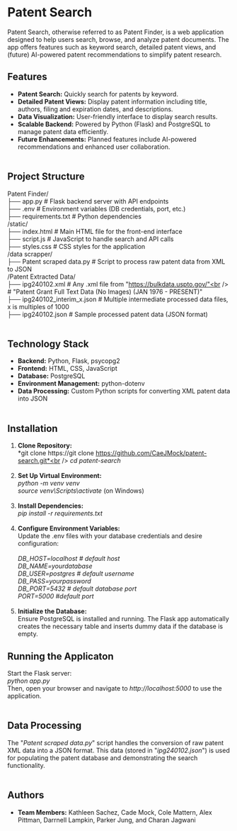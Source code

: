 # Patent Search

Patent Search, otherwise referred to as Patent Finder, is a web application designed to help users search, browse, and analyze patent documents. The app offers features such as keyword search, detailed patent views, and (future) AI-powered patent recommendations to simplify patent research.

## Features
- **Patent Search:** Quickly search for patents by keyword.
- **Detailed Patent Views:** Display patent information including title, authors, filing and expiration dates, and descriptions.
- **Data Visualization:** User-friendly interface to display search results.
- **Scalable Backend:** Powered by Python (Flask) and PostgreSQL to manage patent data efficiently.
- **Future Enhancements:** Planned features include AI-powered recommendations and enhanced user collaboration.<br /><br />

## Project Structure
Patent Finder/<br />
├── app.py                       # Flask backend server with API endpoints<br />
├── .env                         # Environment variables (DB credentials, port, etc.)<br />
├── requirements.txt             # Python dependencies<br />
/static/<br />
  ├── index.html                   # Main HTML file for the front-end interface<br />
  ├── script.js                    # JavaScript to handle search and API calls<br />
  ├── styles.css                   # CSS styles for the application<br />
/data scrapper/<br />
  ├── Patent scraped data.py         # Script to process raw patent data from XML to JSON<br />
  /Patent Extracted Data/<br />
    ├── ipg240102.xml                # Any .xml file from "https://bulkdata.uspto.gov/"<br /> 
                                     # "Patent Grant Full Text Data (No Images) (JAN 1976 - PRESENT)"<br />
    ├── ipg240102_interim_x.json     # Multiple intermediate processed data files, x is multiples of 1000<br />
    ├── ipg240102.json               # Sample processed patent data (JSON format)<br /><br />


## Technology Stack
- **Backend:** Python, Flask, psycopg2
- **Frontend:** HTML, CSS, JavaScript
- **Database:** PostgreSQL
- **Environment Management:** python-dotenv
- **Data Processing:** Custom Python scripts for converting XML patent data into JSON<br /><br />

## Installation
1. **Clone Repository:**<br />
*git clone https://git clone https://github.com/CaeJMock/patent-search.git*<br />
*cd patent-search*<br /><br />
2. **Set Up Virtual Environment:**<br />
*python -m venv venv*<br />
*source venv\Scripts\activate* (on Windows)<br /><br />
3. **Install Dependencies:**<br />
*pip install -r requirements.txt*<br /><br />
4. **Configure Environment Variables:**<br />
Update the .env files with your database credentials and desire configuration:<br /><br />
*DB_HOST=localhost # default host<br />
DB_NAME=yourdatabase<br />
DB_USER=postgres # default username<br />
DB_PASS=yourpassword<br />
DB_PORT=5432 # default database port <br />
PORT=5000 #default port*<br /><br />
5. **Initialize the Database:**<br />
Ensure PostgreSQL is installed and running. The Flask app automatically creates the necessary table and inserts dummy data if the database is empty.<br />

## Running the Applicaton
Start the Flask server:<br />
*python app.py*<br />
Then, open your browser and navigate to *http://localhost:5000* to use the application.<br /><br />

## Data Processing
The "*Patent scraped data.py*" script handles the conversion of raw patent XML data into a JSON format. This data (stored in "*ipg240102.json*") is used for populating the patent database and demonstrating the search functionality.<br /><br />

## Authors
- **Team Members:** Kathleen Sachez, Cade Mock, Cole Mattern, Alex Pittman, Darrnell Lampkin, Parker Jung, and Charan Jagwani
